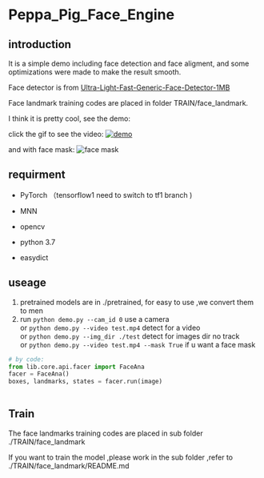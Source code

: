 # Peppa_Pig_Face_Engine



## introduction

It is a simple demo including face detection and face aligment, and some optimizations were made to make the result smooth.



Face detector is from [Ultra-Light-Fast-Generic-Face-Detector-1MB](https://github.com/Linzaer/Ultra-Light-Fast-Generic-Face-Detector-1MB)

Face landmark training codes are placed in folder  TRAIN/face_landmark.




I think it is pretty cool, see the demo:

click the gif to see the video:
[![demo](https://github.com/610265158/simpleface-engine/blob/master/figure/sample.gif)](https://v.youku.com/v_show/id_XNDM3MTY4MTM2MA==.html?spm=a2h3j.8428770.3416059.1)

and with face mask:
![face mask](https://github.com/610265158/Peppa_Pig_Face_Engine/blob/master/figure/sample_mask.gif)

## requirment

+ PyTorch （tensorflow1 need to switch to tf1 branch )

+ MNN  

+ opencv

+ python 3.7

+ easydict

  

## useage

1. pretrained models are in ./pretrained, for easy to use ,we convert them to men
2. run `python demo.py --cam_id 0` use a camera    
   or  `python demo.py --video test.mp4`  detect for a video    
   or  `python demo.py --img_dir ./test`  detect for images dir no track   
   or  `python demo.py --video test.mp4 --mask True` if u want a face mask



```python
# by code:
from lib.core.api.facer import FaceAna
facer = FaceAna()
boxes, landmarks, states = facer.run(image)
  
```



##  Train

The face landmarks training codes are placed in sub folder ./TRAIN/face_landmark

If you want to train the model ,please work in the sub folder ,refer to ./TRAIN/face_landmark/README.md


